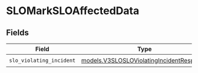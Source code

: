 # SLOMarkSLOAffectedData


## Fields

| Field                                                                                      | Type                                                                                       | Required                                                                                   | Description                                                                                |
| ------------------------------------------------------------------------------------------ | ------------------------------------------------------------------------------------------ | ------------------------------------------------------------------------------------------ | ------------------------------------------------------------------------------------------ |
| `slo_violating_incident`                                                                   | [models.V3SLOSLOViolatingIncidentResponse](../models/v3slosloviolatingincidentresponse.md) | :heavy_check_mark:                                                                         | N/A                                                                                        |
